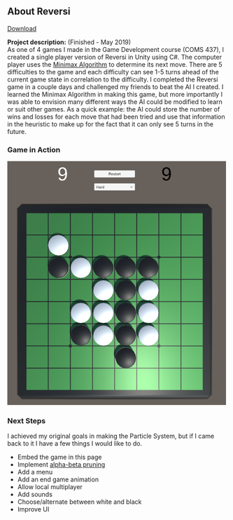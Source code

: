 ## About Reversi

[Download](/projects/Reversi.zip)

**Project description:** (Finished - May 2019) <br>
As one of 4 games I made in the Game Development course (COMS 437), I created a single player version of Reversi in Unity using C#. The computer player uses the [Minimax Algorithm](https://www.geeksforgeeks.org/minimax-algorithm-in-game-theory-set-1-introduction/) to determine its next move. There are 5 difficulties to the game and each difficulty can see 1-5 turns ahead of the current game state in correlation to the difficulty. I completed the Reversi game in a couple days and challenged my friends to beat the AI I created. I learned the Minimax Algorithm in making this game, but more importantly I was able to envision many different ways the AI could be modified to learn or suit other games. As a quick example: the AI could store the number of wins and losses for each move that had been tried and use that information in the heuristic to make up for the fact that it can only see 5 turns in the future.

### Game in Action

<img src="/images/reversi.png?raw=true" width="500"/>

### Next Steps
I achieved my original goals in making the Particle System, but if I came back to it I have a few things I would like to do.
* Embed the game in this page
* Implement [alpha-beta pruning](https://en.wikipedia.org/wiki/Alpha%E2%80%93beta_pruning)
* Add a menu
* Add an end game animation
* Allow local multiplayer
* Add sounds
* Choose/alternate between white and black
* Improve UI
